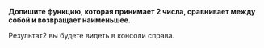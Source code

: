 
**Допишите функцию, которая принимает 2 числа, сравнивает между собой и возвращает наименьшее.**


Результат2 вы будете видеть в консоли справа.


